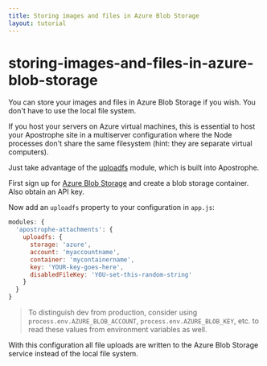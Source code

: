 ```yaml
---
title: Storing images and files in Azure Blob Storage
layout: tutorial
---
```


# storing-images-and-files-in-azure-blob-storage

You can store your images and files in Azure Blob Storage if you wish. You don't have to use the local file system.

If you host your servers on Azure virtual machines, this is essential to host your Apostrophe site in a multiserver configuration where the Node processes don't share the same filesystem \(hint: they are separate virtual computers\).

Just take advantage of the [uploadfs](https://github.com/punkave/uploadfs) module, which is built into Apostrophe.

First sign up for [Azure Blob Storage](https://azure.microsoft.com/en-us/services/storage/blobs/) and create a blob storage container. Also obtain an API key.

Now add an `uploadfs` property to your configuration in `app.js`:

```javascript
modules: {
  'apostrophe-attachments': {
    uploadfs: {
      storage: 'azure',
      account: 'myaccountname',
      container: 'mycontainername',
      key: 'YOUR-key-goes-here',
      disabledFileKey: 'YOU-set-this-random-string'
    }
  }
}
```

> To distinguish dev from production, consider using `process.env.AZURE_BLOB_ACCOUNT`, `process.env.AZURE_BLOB_KEY`, etc. to read these values from environment variables as well.

With this configuration all file uploads are written to the Azure Blob Storage service instead of the local file system.

